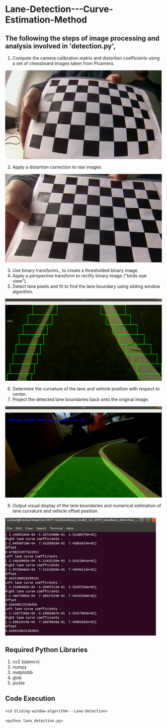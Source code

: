 # Lane-Detection---Curve-Estimation-Method

## The following the steps of image processing and analysis involved in 'detection.py',
1. Compute the camera calibration matrix and distortion coefficients using a set of chessboard images taken from Picamera.

![](/images/5.jpg)

2. Apply a distortion correction to raw images.

![](/images/6.jpg)

3. Use binary transforms., to create a thresholded binary image.
4. Apply a perspective transform to rectify binary image ("birds-eye view").
5. Detect lane pixels and fit to find the lane boundary using sliding window algorithm.

![](/images/1.png)

6. Determine the curvature of the lane and vehicle position with respect to center.
7. Project the detected lane boundaries back onto the original image.

![](/images/2.png)

8. Output visual display of the lane boundaries and numerical estimation of lane curvature and vehicle offset position.

![](/images/3.png)

## Required Python Libraries
1. cv2 (opencv)
2. numpy
3. matplotlib
4. glob
5. pickle

## Code Execution 
`<cd Sliding-window-algorithm---Lane-Detection>` 

`<python lane_detection.py>` 
